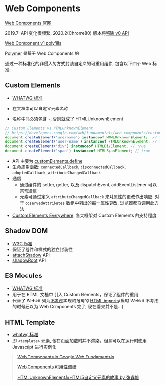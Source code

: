 # Web Components

[Web Components 官网](https://www.webcomponents.org)

2019.7: API 变化很频繁, 2020.2(Chrome80) 版本将[移除 v0 API](https://developers.google.com/web/updates/2019/07/web-components-time-to-upgrade)

[Web Component v1 polyfills](https://github.com/webcomponents/polyfills/tree/master/packages/webcomponentsjs)

[Polymer](https://www.polymer-project.org/) 是基于 Web Components 的

通过一种标准化的非侵入的方式封装自定义的可重用组件, 包含以下四个 Web 标准:

## Custom Elements

* [WHATWG 标准](https://html.spec.whatwg.org/multipage/custom-elements.html)

* 在文档中可以自定义元素名称
* 名称中间必须包含 `-`, 否则就成了 HTMLUnknownElement

```javascript
// Custom Elements vs HTMLUnknownElement
// https://developers.google.com/web/fundamentals/web-components/customelements#details
document.createElement('username') instanceof HTMLUnknownElement;  // true
document.createElement('user-name') instanceof HTMLUnknownElement; // false
document.createElement('div') instanceof HTMLDivElement; // true
document.createElement('span') instanceof HTMLSpanElement; // true
```

* API 主要为 [customElements.define](https://developer.mozilla.org/en-US/docs/Web/API/CustomElementRegistry/define)
* 生命周期函数: `connectedCallback`, `disconnectedCallback`, `adoptedCallback`, `attributeChangedCallback`
* 通信
  * 通过组件的 setter, getter, 以及 dispatchEvent, addEventListener 可以实现通信
  * 元素可通过定义 `attributeChangedCallback` 来对属性的更改作出响应. 对于 `observedAttributes` 数组中列出的每一属性更改, 浏览器都将调用此方法
* [Custom Elements Everywhere](https://custom-elements-everywhere.com/): 各大框架对 Custom Elements 的支持程度

## Shadow DOM

* [W3C 标准](https://w3c.github.io/webcomponents/spec/shadow/)
* 保证了组件和样式的独立封装性
* [attachShadow](https://developer.mozilla.org/en-US/docs/Web/API/Element/attachShadow) API
* [shadowRoot](https://developer.mozilla.org/en-US/docs/Web/API/ShadowRoot) API

## ES Modules

* [WHATWG 标准](https://html.spec.whatwg.org/multipage/webappapis.html#integration-with-the-javascript-module-system)
* 用于在 HTML 文档中 引入 Custom Elements，保证了组件的重用
* 代替了 Webkit 列为[不考虑](https://webkit.org/status/#feature-html-imports)实现的范畴的 [HTML imports](https://w3c.github.io/webcomponents/spec/imports/)(当时 Webkit 不考虑的时候还以为 Web Components 完了, 现在看来并不是...)

## HTML Template

* [whatwg 标准](https://html.spec.whatwg.org/multipage/scripting.html#the-template-element)
* 即 `<template>` 元素, 他在页面加载时并不渲染，但是可以在运行时使用 Javascript 进行实例化

> [Web Components in Google Web Fundamentals](https://developers.google.com/web/fundamentals/web-components)
>
> [Web Components 可用性调研](http://harttle.land/2017/02/08/web-components-survey.html)
>
> [HTMLUnknownElement与HTML5自定义元素的故事 by 张鑫旭](http://www.zhangxinxu.com/wordpress/2018/03/htmlunknownelement-html5-custom-elements/)
